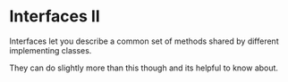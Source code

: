 # Interfaces II

Interfaces let you describe a common set of methods shared
by different implementing classes.

They can do slightly more than this though and its helpful
to know about.